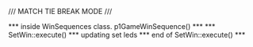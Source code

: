 

/// MATCH TIE BREAK MODE ///

*** inside WinSequences class.  p1GameWinSequence() ***
*** SetWin::execute() ***
updating set leds
*** end of SetWin::execute() ***


